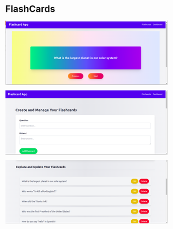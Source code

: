 # FlashCards
![Example Image](https://github.com/sambangiadharsh/FlashCards/blob/main/Screenshot%20from%202025-03-12%2021-27-03.png)

![Example Image](https://github.com/sambangiadharsh/FlashCards/blob/main/Screenshot%20from%202025-03-12%2021-27-20.png)

![Example Image](https://github.com/sambangiadharsh/FlashCards/blob/main/Screenshot%20from%202025-03-12%2021-27-29.png)
